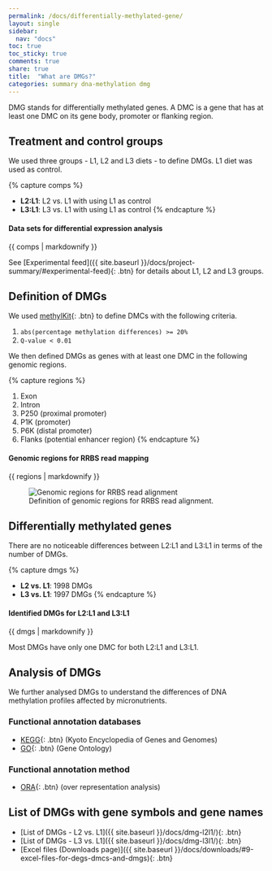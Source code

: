 ```yaml
---
permalink: /docs/differentially-methylated-gene/
layout: single
sidebar:
  nav: "docs"
toc: true
toc_sticky: true
comments: true
share: true  
title:  "What are DMGs?"
categories: summary dna-methylation dmg
---
```

DMG stands for differentially methylated genes. A DMC is a gene that has at least one DMC on its gene body, promoter or flanking region.

## Treatment and control groups
We used three groups - L1, L2 and L3 diets - to define DMGs. L1 diet was used as control.

{% capture comps %}
- **L2:L1**: L2 vs. L1 with using L1 as control
- **L3:L1**: L3 vs. L1 with using L1 as control
{% endcapture %}

<div class="notice">
  <h4 class="no_toc">Data sets for differential expression analysis</h4>
  {{ comps | markdownify }}
</div>

See [Experimental feed]({{ site.baseurl }}/docs/project-summary/#experimental-feed){: .btn} for details about L1, L2 and L3 groups.

## Definition of DMGs
We used [methylKit](https://bioconductor.org/packages/methylKit/){: .btn} to define DMCs with the following criteria.

1. `abs(percentage methylation differences) >= 20%`
2. `Q-value < 0.01`

We then defined DMGs as genes with at least one DMC in the following genomic regions.

{% capture regions %}
1. Exon
2. Intron
3. P250 (proximal promoter)
4. P1K (promoter)
5. P6K (distal promoter)
6. Flanks (potential enhancer region)
{% endcapture %}

<div class="notice">
  <h4 class="no_toc">Genomic regions for RRBS read mapping</h4>
  {{ regions | markdownify }}
</div>

<figure>
  <img src="{{ site.baseurl }}/assets/images/dna/genomic_regions.svg" alt="Genomic regions for RRBS read alignment" >
  <figcaption>Definition of genomic regions for RRBS read alignment.</figcaption>
</figure>

## Differentially methylated genes
There are no noticeable differences between L2:L1 and L3:L1 in terms of the number of DMGs.

{% capture dmgs %}
- **L2 vs. L1**: 1998 DMGs
- **L3 vs. L1**: 1997 DMGs
{% endcapture %}

<div class="notice">
  <h4 class="no_toc">Identified DMGs for L2:L1 and L3:L1</h4>
  {{ dmgs | markdownify }}
</div>

Most DMGs have only one DMC for both L2:L1 and L3:L1.

## Analysis of DMGs
We further analysed DMGs to understand the differences of DNA methylation profiles affected by micronutrients.

### Functional annotation databases
- [KEGG](https://www.genome.jp/kegg/){: .btn} (Kyoto Encyclopedia of Genes and Genomes)
- [GO](http://geneontology.org/){: .btn} (Gene Ontology)

### Functional annotation method
- [ORA](https://doi.org/10.1093/bioinformatics/bth456){: .btn} (over representation analysis)

## List of DMGs with gene symbols and gene names
- [List of DMGs - L2 vs. L1]({{ site.baseurl }}/docs/dmg-l2l1/){: .btn}
- [List of DMGs - L3 vs. L1]({{ site.baseurl }}/docs/dmg-l3l1/){: .btn}
- [Excel files (Downloads page)]({{ site.baseurl }}/docs/downloads/#9-excel-files-for-degs-dmcs-and-dmgs){: .btn}
